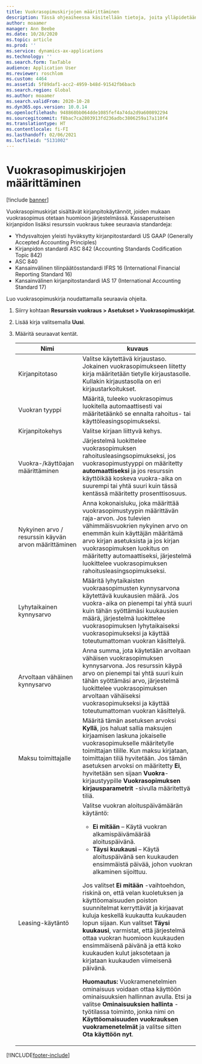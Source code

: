 ```yaml
---
title: Vuokrasopimuskirjojen määrittäminen
description: Tässä ohjeaiheessa käsitellään tietoja, joita ylläpidetään vuokrasopimuskirjoissa. Vuokrasopimuskirjat sisältävät kirjanpitokäytännöt, joiden mukaan vuokrasopimus otetaan huomioon järjestelmässä.
author: moaamer
manager: Ann Beebe
ms.date: 10/28/2020
ms.topic: article
ms.prod: ''
ms.service: dynamics-ax-applications
ms.technology: ''
ms.search.form: TaxTable
audience: Application User
ms.reviewer: roschlom
ms.custom: 4464
ms.assetid: 5f89daf1-acc2-4959-b48d-91542fb6bacb
ms.search.region: Global
ms.author: moaamer
ms.search.validFrom: 2020-10-28
ms.dyn365.ops.version: 10.0.14
ms.openlocfilehash: 948860bb064dde1085fef4a74da2d9a600892294
ms.sourcegitcommit: f8bac7ca2803913fd236adbc3806259a17a110f4
ms.translationtype: HT
ms.contentlocale: fi-FI
ms.lasthandoff: 02/06/2021
ms.locfileid: "5131002"
---
```

# <a name="set-up-lease-books"></a>Vuokrasopimuskirjojen määrittäminen

[!include [banner](../includes/banner.md)]

Vuokrasopimuskirjat sisältävät kirjanpitokäytännöt, joiden mukaan vuokrasopimus otetaan huomioon järjestelmässä. Kassaperusteisen kirjanpidon lisäksi resurssin vuokraus tukee seuraavia standardeja:

- Yhdysvaltojen yleisti hyväksytty kirjanpitostardardi US GAAP (Generally Accepted Accounting Principles)
- Kirjanpidon standardi ASC 842 (Accounting Standards Codification Topic 842)
- ASC 840
- Kansainvälinen tilinpäätösstandardi IFRS 16 (International Financial Reporting Standard 16)
- Kansainvälinen kirjanpitostandardi IAS 17 (International Accounting Standard 17)

Luo vuokrasopimuskirja noudattamalla seuraavia ohjeita.

1. Siirry kohtaan **Resurssin vuokraus \> Asetukset \> Vuokrasopimuskirjat**.
2. Lisää kirja valitsemalla **Uusi**.
3. Määritä seuraavat kentät.

    | Nimi                                     | kuvaus |
    |------------------------------------------|-------------|
    | Kirjanpitotaso                            | Valitse käytettävä kirjaustaso. Jokainen vuokrasopimukseen liitetty kirja määritetään tietylle kirjaustasolle. Kullakin kirjaustasolla on eri kirjaustarkoitukset. |
    | Vuokran tyyppi                               | Määritä, tuleeko vuokrasopimus luokitella automaattisesti vai määritetäänkö se ennalta rahoitus- tai käyttöleasingsopimukseksi. |
    | Kirjanpitokehys                     | Valitse kirjaan liittyvä kehys. |
    | Vuokra-/käyttöajan määrittäminen          | Järjestelmä luokittelee vuokrasopimuksen rahoitusleasingsopimukseksi, jos vuokrasopimustyyppi on määritetty **automaattiseksi** ja jos resurssin käyttöikää koskeva vuokra-aika on suurempi tai yhtä suuri kuin tässä kentässä määritetty prosenttisosuus.  |
    | Nykyinen arvo / resurssin käyvän arvon määrittäminen   | Anna kokonaisluku, joka määrittää vuokrasopimustyypin määrittävän raja-arvon. Jos tulevien vähimmäisvuokrien nykyinen arvo on enemmän kuin käyttäjän määritämä arvo kirjan asetuksista ja jos kirjan vuokrasopimuksen luokitus on määritetty automaattiseksi, järjestelmä luokittelee vuokrasopimuksen rahoitusleasingsopimukseksi. |
    | Lyhytaikainen kynnysarvo                     | Määritä lyhytaikaisten vuokraasopimusten kynnysarvona käytettävä kuukausien määrä. Jos vuokra-aika on pienempi tai yhtä suuri kuin tähän syöttämäsi kuukausien määrä, järjestelmä luokittelee vuokrasopimuksen lyhytaikaiseksi vuokrasopimukseksi ja käyttää toteutumattoman vuokran käsittelyä. |
    | Arvoltaan vähäinen kynnysarvo                      | Anna summa, jota käytetään arvoltaan vähäisen vuokrasopimuksen kynnysarvona. Jos resurssin käypä arvo on pienempi tai yhtä suuri kuin tähän syöttämäsi arvo, järjestelmä luokittelee vuokrasopimuksen arvoltaan vähäiseksi vuokrasopimukseksi ja käyttää toteutumattoman vuokran käsittelyä. |
    | Maksu toimittajalle                            | Määritä tämän asetuksen arvoksi **Kyllä**, jos haluat sallia maksujen kirjaamisen laskuna jokaiselle vuokrasopimukselle määritetylle toimittajan tilille. Kun maksu kirjataan, toimittajan tiliä hyvitetään. Jos tämän asetuksen arvoksi on määritetty **Ei**, hyvitetään sen sijaan **Vuokra**-kirjaustyypille **Vuokrasopimuksen kirjausparametrit** -sivulla määritettyä tiliä. |
    | Leasing-käytäntö                       | Valitse vuokran aloituspäivämäärän käytäntö:<ul><li><b>Ei mitään</b> – Käytä vuokran alkamispäivämäärää aloituspäivänä.</li><li><b>Täysi kuukausi</b> – Käytä aloituspäivänä sen kuukauden ensimmäistä päivää, johon vuokran alkaminen sijoittuu.</li></ul><p>Jos valitset <b>Ei mitään</b> -vaihtoehdon, riskinä on, että velan kuoletuksen ja käyttöomaisuuden poiston suunnitelmat kerryttävät ja kirjaavat kuluja keskellä kuukautta kuukauden lopun sijaan. Kun valitset <b>Täysi kuukausi</b>, varmistat, että järjestelmä ottaa vuokran huomioon kuukauden ensimmäisenä päivänä ja että koko kuukauden kulut jaksotetaan ja kirjataan kuukauden viimeisenä päivänä.</p><p><strong>Huomautus:</strong> Vuokramenetelmien ominaisuus voidaan ottaa käyttöön ominaisuuksien hallinnan avulla. Etsi ja valitse <b>Ominaisuuksien hallinta</b> -työtilassa toiminto, jonka nimi on <b>Käyttöomaisuuden vuokrauksen vuokramenetelmät</b> ja valitse sitten <b>Ota käyttöön nyt</b>.</p> |


[!INCLUDE[footer-include](../../includes/footer-banner.md)]